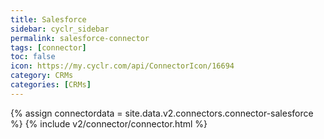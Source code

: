 ```yaml
---
title: Salesforce
sidebar: cyclr_sidebar
permalink: salesforce-connector
tags: [connector]
toc: false
icon: https://my.cyclr.com/api/ConnectorIcon/16694
category: CRMs
categories: [CRMs]
---
```

{% assign connectordata = site.data.v2.connectors.connector-salesforce %}
{% include v2/connector/connector.html %}	